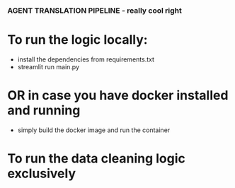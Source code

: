 ### AGENT TRANSLATION PIPELINE - really cool right ###

# To run the logic locally:

* install the dependencies from requirements.txt
* streamlit run main.py


# OR in case you have docker installed and running

* simply build the docker image and run the container

# To run the data cleaning logic exclusively


